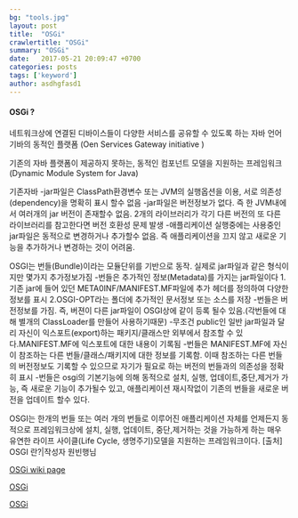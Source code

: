```yaml
---
bg: "tools.jpg"
layout: post
title:  "OSGi"
crawlertitle: "OSGi"
summary: "OSGi"
date:   2017-05-21 20:09:47 +0700
categories: posts
tags: ['keyword']
author: asdhgfasd1
---
```



#### OSGi ?

네트워크상에 연결된 디바이스들이 다양한 서비스를 공유할 수 있도록 하는 자바 언어 기바의 동적인 플랫폼 (Oen Services Gateway initiative )

기존의 자바 플랫폼이 제공하지 못하는, 동적인 컴포넌트 모델을 지원하는 프레임워크
(Dynamic Module System for Java)

기존자바
-jar파일은 ClassPath환경변수 또는 JVM의 실행옵션을 이용, 서로 의존성(dependency)을 명확히 표시 할수 없음
-jar파일은 버전정보가 없다. 즉 한 JVM내에서 여러개의 jar 버전이 존재할수 없음. 2개의 라이브러리가 각기 다른 버전의 또 다른 라이브러리를 참고한다면 버전 호환성 문제 발생
-애플리케이션 실행중에는 사용중인 jar파일은 동적으로 변경하거나 추가할수 없음. 즉 애플리케이션을 끄지 않고 새로운 기능을 추가하거나 변경하는 것이 어려움.


OSGI는 번들(Bundle)이라는 모듈단위를 기반으로 동작. 실제로 jar파일과 같은 형식이지만 몇가지 추가정보가짐
-번들은 추가적인 정보(Metadata)를 가지는 jar파일이다
 1.기존 jar에 들어 있던 META0INF/MANIFEST.MF파일에 추가 헤더를 정의하여 다양한 정보를 표시
 2.OSGI-OPT라는 폴더에 추가적인 문서정보 또는 소스를 저장
-번들은 버전정보를 가짐. 즉, 버젼이 다른 jar파일이 OSGI상에 같이 등록 될수 있음.(각번들에 대해 별개의 ClassLoader를 만들어 사용하기때문)
-무조건 public인 일반 jar파일과 달리 자신이 익스포트(export)하는 패키지/클래스만 외부에서 참조할 수 있다.MANIFEST.MF에 익스포트에 대한 내용이 기록됨
-번들은 MANIFEST.MF에 자신이 참조하는 다른 번들/클래스/패키지에 대한 정보를 기록함. 이때 참조하는 다른 번들의 버전정보도 기록할 수 있으므로 자기가 필요로 하는 버전의 번들과의 의존성을 정확히 표시
-번들은 osgi의 기본기능에 의해 동적으로 설치, 실행, 업데이트,중단,제거가 가능, 즉 새로운 기능이 추가될수 있고, 애플리케이션 재시작없이 기존의 번들을 새로운 버전을 업데이트 할수 있다.

OSGI는 한개의 번들 또는 여러 개의 번들로 이루어진 애플리케이션 자체를 언제든지 동적으로 프레임워크상에 설치, 실행, 업데이트, 중단,제거하는 것을 가능하게 하는 매우 유연한 라이프 사이클(Life Cycle, 생명주기)모델을 지원하는 프레임워크이다.
[출처] OSGI 란?|작성자 원빈행님

[OSGi wiki page](https://ko.wikipedia.org/wiki/OSGi)

[OSGi ](http://xguru.net/443)

[OSGi ](http://ubiweb.tistory.com/8)
